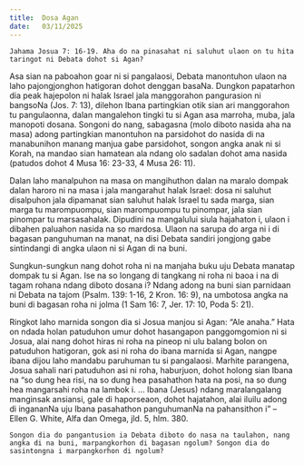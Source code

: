 ```yaml
---
title:  Dosa Agan
date:   03/11/2025
---
```


`Jahama Josua 7: 16-19. Aha do na pinasahat ni saluhut ulaon on tu hita taringot ni Debata dohot si Agan?`

Asa sian na paboahon goar ni si pangalaosi, Debata manontuhon ulaon na laho pajongjonghon hatigoran dohot denggan basaNa. Dungkon papatarhon dia peak hajepolon ni halak Israel jala manggorahon pangurasion ni bangsoNa (Jos. 7: 13), dilehon Ibana partingkian otik sian ari manggorahon tu pangulaonna, dalan mangalehon tingki tu si Agan asa marroha, muba, jala manopoti dosana. Songoni do nang, sabagasna (molo diboto nasida aha  na masa) adong partingkian manontuhon na parsidohot do nasida di na manabunihon manang manjua gabe parsidohot, songon angka anak ni si Korah, na mandao sian hamatean ala ndang olo sadalan dohot ama nasida (patudos dohot 4 Musa 16: 23-33, 4 Musa 26: 11).

Dalan laho manalpuhon na masa on mangihuthon dalan na maralo dompak dalan haroro ni na masa i jala mangarahut halak Israel: dosa ni saluhut disalpuhon jala dipamanat sian saluhut halak Israel tu sada marga, sian marga tu marompuompu, sian marompuompu tu pinompar, jala sian pinompar tu marsasahalak. Dipudini na mangalului siula hajahaton i, ulaon i dibahen paluahon nasida na so mardosa. Ulaon na sarupa do arga ni i di bagasan panguhuman na manat, na disi Debata sandiri jongjong gabe sintindangi di angka ulaon ni si Agan di na buni.

Sungkun-sungkun nang dohot roha ni na manjaha buku uju Debata manatap dompak tu si Agan. Ise na so longang di tangkang ni roha ni baoa i na di tagam rohana ndang diboto dosana i? Ndang adong na buni sian parnidaan ni Debata na tajom (Psalm. 139: 1-16, 2 Kron. 16: 9), na umbotosa angka na buni di bagasan roha ni jolma (1 Sam 16: 7, Jer. 17: 10, Poda 5: 21).

Ringkot laho marnida songon dia si Josua manjou si Agan: “Ale anaha.” Hata on ndada holan patuduhon umur dohot hasangapon panggomgomion ni si Josua, alai nang dohot hiras ni roha na pineop ni ulu balang bolon on patuduhon hatigoran, gok asi ni roha do ibana marnida si Agan, nangpe ibana dijou laho mandabu paruhuman tu si pangalaosi. Marhite parangena, Josua sahali nari patuduhon asi ni roha, haburjuon, dohot holong sian Ibana na “so dung hea risi, na so dung hea pasahathon hata na posi, na so dung hea mangarsahi roha na lambok i. ... Ibana (Jesus) ndang maralangalang manginsak ansiansi, gale di haporseaon, dohot hajatahon, alai iluilu adong di ingananNa uju Ibana pasahathon panguhumanNa na pahansithon i” – Ellen G. White, Alfa dan Omega, jld. 5, hlm. 380.

`Songon dia do pangantusion ia Debata diboto do nasa na taulahon, nang angka di na buni, marpangkorhon di bagasan ngolum? Songon dia do sasintongna i marpangkorhon di ngolum?`